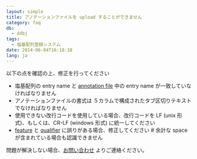 ```yaml
---
layout: simple
title: アノテーションファイルを upload することができません
category: faq
db:
  - ddbj
tags: 
  - 塩基配列登録システム
date: 2014-06-04T16:18:18
lang: ja
---
```


以下の点を確認の上、修正を行ってください

  - 塩基配列の entry name と [annotation
    file](/ddbj/file-format.html#annotation) 中の entry name
    が一致していなければなりません
  - アノテーションファイルの書式は ５カラムで構成されたタブ区切りテキスト でなければなりません
  - 使用できない改行コードを使用している場合、改行コードを LF (unix 形式)、もしくは、CR-LF (windows 形式)
    に統一してください
  - [feature](/ddbj/features.html) と [qualifier](/ddbj/qualifiers.html)
    に誤りがある場合、修正してください \# 余計な space が含まれている場合も認識できません

問題が解決しない場合、[お問い合わせ](https://forms.gle/zV4cYCnRCefd4FSz9) よりご連絡ください。
